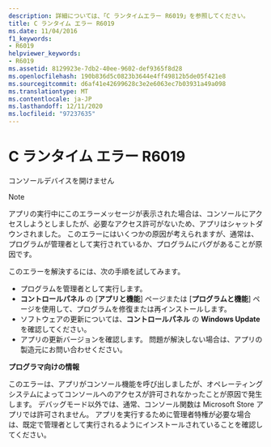 ```yaml
---
description: 詳細については、「C ランタイムエラー R6019」を参照してください。
title: C ランタイム エラー R6019
ms.date: 11/04/2016
f1_keywords:
- R6019
helpviewer_keywords:
- R6019
ms.assetid: 8129923e-7db2-40ee-9602-def9365f8d28
ms.openlocfilehash: 190b836d5c0823b3644e4ff49812b5de05f421e8
ms.sourcegitcommit: d6af41e42699628c3e2e6063ec7b03931a49a098
ms.translationtype: MT
ms.contentlocale: ja-JP
ms.lasthandoff: 12/11/2020
ms.locfileid: "97237635"
---
```

# <a name="c-runtime-error-r6019"></a>C ランタイム エラー R6019

コンソールデバイスを開けません

> [!NOTE]
> アプリの実行中にこのエラーメッセージが表示された場合は、コンソールにアクセスしようとしましたが、必要なアクセス許可がないため、アプリはシャットダウンされました。 このエラーにはいくつかの原因が考えられますが、通常は、プログラムが管理者として実行されているか、プログラムにバグがあることが原因です。
>
> このエラーを解決するには、次の手順を試してみます。
>
> - プログラムを管理者として実行します。
> - **コントロールパネル** の [**アプリと機能**] ページまたは [**プログラムと機能**] ページを使用して、プログラムを修復または再インストールします。
> - ソフトウェアの更新については、**コントロールパネル** の **Windows Update** を確認してください。
> - アプリの更新バージョンを確認します。 問題が解決しない場合は、アプリの製造元にお問い合わせください。

**プログラマ向けの情報**

このエラーは、アプリがコンソール機能を呼び出しましたが、オペレーティングシステムによってコンソールへのアクセスが許可されなかったことが原因で発生します。 デバッグモード以外では、通常、コンソール関数は Microsoft Store アプリでは許可されません。 アプリを実行するために管理者特権が必要な場合は、既定で管理者として実行されるようにインストールされていることを確認してください。
